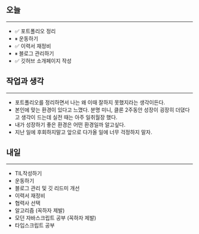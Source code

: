 ## 오늘
---

- ✅ 포트폴리오 정리
- ⏸ 운동하기
- ✅ 이력서 재정비
- ⏸ 블로그 관리하기
- ✅ 깃허브 소개페이지 작성

## 작업과 생각
---
- 포트폴리오를 정리하면서 나는 왜 이때 잘하지 못했지라는 생각이든다.
- 본인에 맞는 환경이 있다고 느꼈다. 분명 미니, 클론 2주동안 성장이 굉장히 더뎠다고 생각이 드는데 실전 때는 아주 일취월장 했다.
- 내가 성장하기 좋은 환경은 어떤 환경일까 알고싶다.
- 지난 일에 후회하지말고 앞으로 다가올 일에 너무 걱정하지 말자.



## 내일
---
- TIL작성하기
- 운동하기
- 블로그 관리 및 깃 리드미 개선
- 이력서 재정비
- 협력사 선택
- 알고리즘 (꼭하자 제발)
- 모던 자바스크립트 공부 (꼭하자 제발)
- 타입스크립트 공부